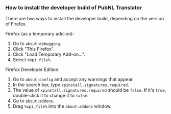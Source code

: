 ### How to install the developer build of PubNL Translator

There are two ways to install the developer build, depending on the version of Firefox.

Firefox (as a temporary add-on):

1. Go to `about:debugging`.
2. Click "This Firefox".
3. Click "Load Temporary Add-on...".
4. Select `%xpi_file%`.

Firefox Developer Edition:

1. Go to `about:config` and accept any warnings that appear.
2. In the search bar, type `xpinstall.signatures.required`.
3. The value of `xpinstall.signatures.required` should be `false`. If it's `true`, double-click it to change it to `false`.
4. Go to `about:addons`.
5. Drag `%xpi_file%` into the `about:addons` window.
